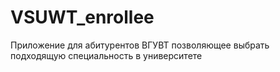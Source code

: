 # VSUWT_enrollee

Приложение для абитурентов ВГУВТ позволяющее выбрать подходящую специальность в университете
